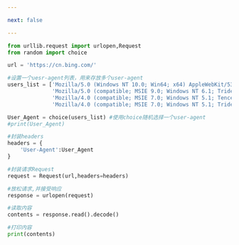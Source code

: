 ```yaml
---

next: false

---
```




<BlogInfo id="1107" title="3.动态地UserAgent访问" author="白日梦想猿" pv=0 read_times=0 pre_cost_time="0分44秒" category="爬虫学习" tag_list="['爬虫学习']" create_time="2020.05.29 18:06:57" update_time="2020.05.29 18:15:53" />

```python
from urllib.request import urlopen,Request
from random import choice

url = 'https://cn.bing.com/'

#设置一个uesr-agent列表，用来存放多个user-agent
users_list = ['Mozilla/5.0 (Windows NT 10.0; Win64; x64) AppleWebKit/537.36 (KHTML, like Gecko) Chrome/83.0.4103.61 Safari/537.36',
              'Mozilla/5.0 (compatible; MSIE 9.0; Windows NT 6.1; Trident/5.0',
              'Mozilla/4.0 (compatible; MSIE 7.0; Windows NT 5.1; TencentTraveler 4.0)',
              'Mozilla/4.0 (compatible; MSIE 7.0; Windows NT 5.1; Trident/4.0; SE 2.X MetaSr 1.0; SE 2.X MetaSr 1.0; .NET CLR 2.0.50727; SE 2.X MetaSr 1.0)']

User_Agent = choice(users_list) #使用choice随机选择一个user-agent
#print(User_Agent)

#封装headers
headers = {
    'User-Agent':User_Agent
}

#封装请求Request
request = Request(url,headers=headers)

#放松请求,并接受响应
response = urlopen(request)

#读取内容
contents = response.read().decode()

#打印内容
print(contents)
```



<ActionBox />
